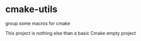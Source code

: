 # cmake-utils
group some macros for cmake


This project is nothing else than a basic Cmake empty project 

